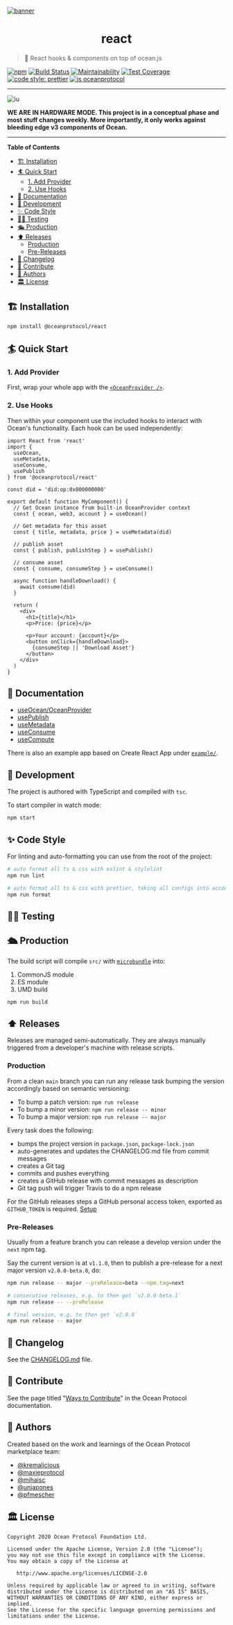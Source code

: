 [![banner](https://raw.githubusercontent.com/oceanprotocol/art/master/github/repo-banner%402x.png)](https://oceanprotocol.com)

<h1 align="center">react</h1>

> 🎣 React hooks & components on top of ocean.js

[![npm](https://img.shields.io/npm/v/@oceanprotocol/react.svg)](https://www.npmjs.com/package/@oceanprotocol/react)
[![Build Status](https://travis-ci.com/oceanprotocol/react.svg?token=3psqw6c8KMDqfdGQ2x6d&branch=main)](https://travis-ci.com/oceanprotocol/react)
[![Maintainability](https://api.codeclimate.com/v1/badges/d3150ecf9468f8238310/maintainability)](https://codeclimate.com/github/oceanprotocol/react/maintainability)
[![Test Coverage](https://api.codeclimate.com/v1/badges/d3150ecf9468f8238310/test_coverage)](https://codeclimate.com/github/oceanprotocol/react/test_coverage)
[![code style: prettier](https://img.shields.io/badge/code_style-prettier-7b1173.svg?style=flat-square)](https://github.com/prettier/prettier)
[![js oceanprotocol](https://img.shields.io/badge/js-oceanprotocol-7b1173.svg)](https://github.com/oceanprotocol/eslint-config-oceanprotocol)

---

![iu](https://user-images.githubusercontent.com/90316/80356686-1650c080-887a-11ea-854e-bdc2bbdb0c20.jpeg)

**WE ARE IN HARDWARE MODE. This project is in a conceptual phase and most stuff changes weekly. More importantly, it only works against bleeding edge v3 components of Ocean.**

---

**Table of Contents**

- [🏗 Installation](#-installation)
- [🏄 Quick Start](#-quick-start)
  - [1. Add Provider](#1-add-provider)
  - [2. Use Hooks](#2-use-hooks)
- [📖 Documentation](#-documentation)
- [🦑 Development](#-development)
- [✨ Code Style](#-code-style)
- [👩‍🔬 Testing](#-testing)
- [🛳 Production](#-production)
- [⬆️ Releases](#️-releases)
  - [Production](#production)
  - [Pre-Releases](#pre-releases)
- [📜 Changelog](#-changelog)
- [🎁 Contribute](#-contribute)
- [🧜 Authors](#-authors)
- [🏛 License](#-license)

## 🏗 Installation

```bash
npm install @oceanprotocol/react
```

## 🏄 Quick Start

### 1. Add Provider

First, wrap your whole app with the [`<OceanProvider />`](src/providers/OceanProvider).

### 2. Use Hooks

Then within your component use the included hooks to interact with Ocean's functionality. Each hook can be used independently:

```tsx
import React from 'react'
import {
  useOcean,
  useMetadata,
  useConsume,
  usePublish
} from '@oceanprotocol/react'

const did = 'did:op:0x000000000'

export default function MyComponent() {
  // Get Ocean instance from built-in OceanProvider context
  const { ocean, web3, account } = useOcean()

  // Get metadata for this asset
  const { title, metadata, price } = useMetadata(did)

  // publish asset
  const { publish, publishStep } = usePublish()

  // consume asset
  const { consume, consumeStep } = useConsume()

  async function handleDownload() {
    await consume(did)
  }

  return (
    <div>
      <h1>{title}</h1>
      <p>Price: {price}</p>

      <p>Your account: {account}</p>
      <button onClick={handleDownload}>
        {consumeStep || 'Download Asset'}
      </button>
    </div>
  )
}
```

## 📖 Documentation

- [useOcean/OceanProvider](src/providers/OceanProvider/)
- [usePublish](src/hooks/usePublish/)
- [useMetadata](src/hooks/useMetadata/)
- [useConsume](src/hooks/useConsume/)
- [useCompute](src/hooks/useCompute/)

There is also an example app based on Create React App under [`example/`](example/).

## 🦑 Development

The project is authored with TypeScript and compiled with `tsc`.

To start compiler in watch mode:

```bash
npm start
```

## ✨ Code Style

For linting and auto-formatting you can use from the root of the project:

```bash
# auto format all ts & css with eslint & stylelint
npm run lint

# auto format all ts & css with prettier, taking all configs into account
npm run format
```

## 👩‍🔬 Testing

## 🛳 Production

The build script will compile `src/` with [`microbundle`](https://github.com/developit/microbundle) into:

1. CommonJS module
2. ES module
3. UMD build

```bash
npm run build
```

## ⬆️ Releases

Releases are managed semi-automatically. They are always manually triggered from a developer's machine with release scripts.

### Production

From a clean `main` branch you can run any release task bumping the version accordingly based on semantic versioning:

- To bump a patch version: `npm run release`
- To bump a minor version: `npm run release -- minor`
- To bump a major version: `npm run release -- major`

Every task does the following:

- bumps the project version in `package.json`, `package-lock.json`
- auto-generates and updates the CHANGELOG.md file from commit messages
- creates a Git tag
- commits and pushes everything
- creates a GitHub release with commit messages as description
- Git tag push will trigger Travis to do a npm release

For the GitHub releases steps a GitHub personal access token, exported as `GITHUB_TOKEN` is required. [Setup](https://github.com/release-it/release-it#github-releases)

### Pre-Releases

Usually from a feature branch you can release a develop version under the `next` npm tag.

Say the current version is at `v1.1.0`, then to publish a pre-release for a next major version `v2.0.0-beta.0`, do:

```bash
npm run release -- major --preRelease=beta --npm.tag=next

# consecutive releases, e.g. to then get `v2.0.0-beta.1`
npm run release -- --preRelease

# final version, e.g. to then get `v2.0.0`
npm run release -- major
```

## 📜 Changelog

See the [CHANGELOG.md](./CHANGELOG.md) file.

## 🎁 Contribute

See the page titled "[Ways to Contribute](https://docs.oceanprotocol.com/concepts/contributing/)" in the Ocean Protocol documentation.

## 🧜 Authors

Created based on the work and learnings of the Ocean Protocol marketplace team:

- [@kremalicious](https://github.com/kremalicious)
- [@maxieprotocol](https://github.com/maxieprotocol)
- [@mihaisc](https://github.com/mihaisc)
- [@unjapones](https://github.com/unjapones)
- [@pfmescher](https://github.com/pfmescher)

## 🏛 License

```text
Copyright 2020 Ocean Protocol Foundation Ltd.

Licensed under the Apache License, Version 2.0 (the "License");
you may not use this file except in compliance with the License.
You may obtain a copy of the License at

   http://www.apache.org/licenses/LICENSE-2.0

Unless required by applicable law or agreed to in writing, software
distributed under the License is distributed on an "AS IS" BASIS,
WITHOUT WARRANTIES OR CONDITIONS OF ANY KIND, either express or implied.
See the License for the specific language governing permissions and
limitations under the License.
```
